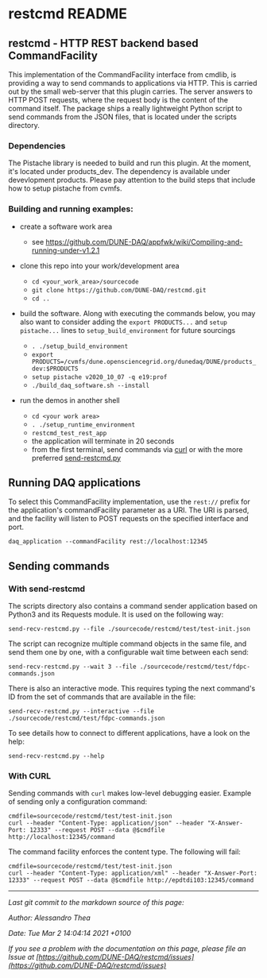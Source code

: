 # restcmd README
## restcmd - HTTP REST backend based CommandFacility
This implementation of the CommandFacility interface from cmdlib, is providing a way to send
commands to applications via HTTP. This is carried out by the small web-server that this plugin
carries. The server answers to HTTP POST requests, where the request body is the content of the
command itself. The package ships a really lightweight Python script to send commands from the
JSON files, that is located under the scripts directory.

### Dependencies
The Pistache library is needed to build and run this plugin. At the moment, it's located under products_dev. 
The dependency is available under devevlopment products. Please pay attention to the build steps that include how to setup pistache from cvmfs.

### Building and running examples:


* create a software work area
    * see https://github.com/DUNE-DAQ/appfwk/wiki/Compiling-and-running-under-v1.2.1

* clone this repo into your work/development area
    * `cd <your_work_area>/sourcecode`
    * `git clone https://github.com/DUNE-DAQ/restcmd.git`
    * `cd ..`

* build the software. Along with executing the commands below, you may also want to consider adding the `export PRODUCTS...` and `setup pistache...` lines to `setup_build_environment` for future sourcings
    * `. ./setup_build_environment`
    * `export PRODUCTS=/cvmfs/dune.opensciencegrid.org/dunedaq/DUNE/products_dev:$PRODUCTS`
    * `setup pistache v2020_10_07 -q e19:prof`
    * `./build_daq_software.sh --install` 

* run the demos in another shell
    * `cd <your work area>`
    * `. ./setup_runtime_environment`
    * `restcmd_test_rest_app`
    * the application will terminate in 20 seconds
    * from the first terminal, send commands via [curl](#sendcurl) or with the more preferred [send-restcmd.py](#sendcmd)

## Running DAQ applications
To select this CommandFacility implementation, use the `rest://` prefix for the application's commandFacility parameter as a URI.
The URI is parsed, and the facility will listen to POST requests on the specified interface and port. 

    daq_application --commandFacility rest://localhost:12345

## Sending commands

### <a name="sendcmd"></a> With send-restcmd
The scripts directory also contains a command sender application based on Python3 and its Requests module. It is used on the following way:

    send-recv-restcmd.py --file ./sourcecode/restcmd/test/test-init.json

The script can recognize multiple command objects in the same file, and send them one by one, with a configurable wait time between each send:

    send-recv-restcmd.py --wait 3 --file ./sourcecode/restcmd/test/fdpc-commands.json

There is also an interactive mode. This requires typing the next command's ID from the set of commands that are available in the file:

    send-recv-restcmd.py --interactive --file ./sourcecode/restcmd/test/fdpc-commands.json

To see details how to connect to different applications, have a look on the help:

    send-recv-restcmd.py --help

### <a name="sendcurl"></a> With CURL
Sending commands with `curl` makes low-level debugging easier.
Example of sending only a configuration command:

    cmdfile=sourcecode/restcmd/test/test-init.json
    curl --header "Content-Type: application/json" --header "X-Answer-Port: 12333" --request POST --data @$cmdfile http://localhost:12345/command

The command facility enforces the content type. The following will fail:

    cmdfile=sourcecode/restcmd/test/test-init.json
    curl --header "Content-Type: application/xml" --header "X-Answer-Port: 12333" --request POST --data @$cmdfile http://epdtdi103:12345/command


-----

_Last git commit to the markdown source of this page:_


_Author: Alessandro Thea_

_Date: Tue Mar 2 14:04:14 2021 +0100_

_If you see a problem with the documentation on this page, please file an Issue at [https://github.com/DUNE-DAQ/restcmd/issues](https://github.com/DUNE-DAQ/restcmd/issues)_

